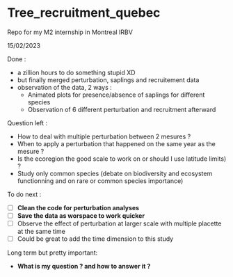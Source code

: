 # Tree_recruitment_quebec
 Repo for my M2 internship in Montreal IRBV

15/02/2023

Done : 

- a zillion hours to do something stupid XD
- but finally merged perturbation, saplings and recruitement data
- observation of the data, 2 ways : 
   - Animated plots for presence/absence of saplings for different species
   - Observation of 6 different perturbation and recruitment afterward

Question left :

- How to deal with multiple perturbation between 2 mesures ?
- When to apply a perturbation that happened on the same year as the mesure ?
- Is the ecoregion the good scale to work on or should I use latitude limits) ?
- Study only common species (debate on biodiversity and ecosystem functionning 
and on rare or common species importance)

To do next :

- [ ] **Clean the code for perturbation analyses**
- [ ] **Save the data as worspace to work quicker**
- [ ] Observe the effect of perturbation at larger scale with multiple placette 
at the same time
- [ ] Could be great to add the time dimension to this study

Long term but pretty important:

- **What is my question ? and how to answer it ?**
